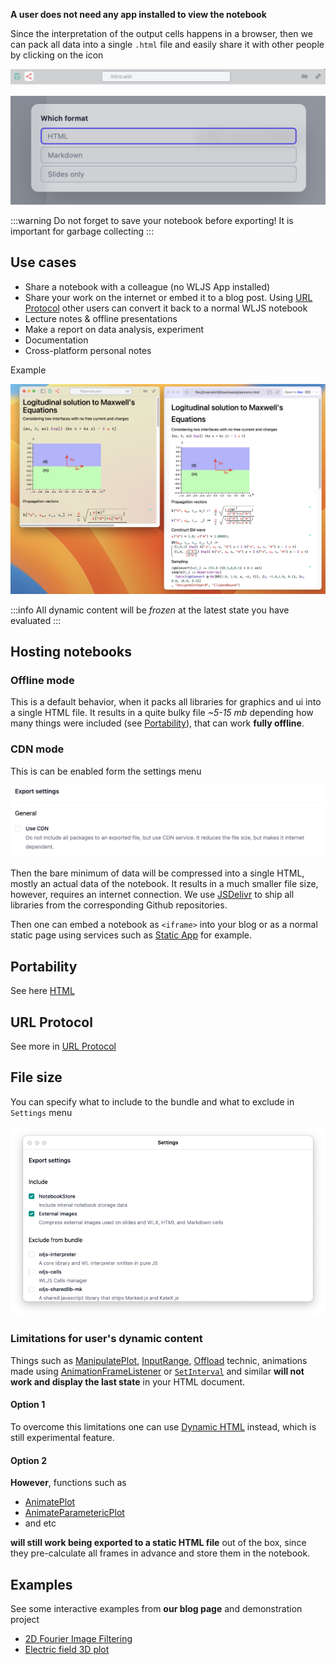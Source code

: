 __A user does not need any app installed to view the notebook__

Since the interpretation of the output cells happens in a browser, then we can pack all data into a single `.html` file and easily share it with other people by clicking on the icon

![](../../imgs/Screenshot%202024-03-13%20at%2019.37.13.png)

![](./../../Screenshot%202024-07-08%20at%2021.57.00.png)

:::warning
Do not forget to save your notebook before exporting! It is important for garbage collecting
:::

## Use cases
- Share a notebook with a colleague (no WLJS App installed)
- Share your work on the internet or embed it to a blog post. Using [URL Protocol](frontend/Importing/URL%20Protocol.md) other users can convert it back to a normal WLJS notebook
- Lecture notes & offline presentations
- Make a report on data analysis, experiment
- Documentation 
- Cross-platform personal notes

Example

![](./../../Screenshot%202024-07-07%20at%2016.29.33.png)

:::info
All dynamic content will be *frozen* at the latest state you have evaluated
:::

## Hosting notebooks
### Offline mode
This is a default behavior, when it packs all libraries for graphics and ui into a single HTML file. It results in a quite bulky file *~5-15 mb* depending how many things were included (see [Portability](#Portability)), that can work **fully offline**.

### CDN mode
This is can be enabled form the settings menu

![](./../../Screenshot%202024-07-28%20at%2019.11.13.png)

Then the bare minimum of data will be compressed into a single HTML, mostly an actual data of the notebook. It results in a much smaller file size, however, requires an internet connection. We use [JSDelivr](https://www.jsdelivr.com/) to ship all libraries from the corresponding Github repositories. 

Then one can embed a notebook as `<iframe>` into your blog or as a normal static page using services such as [Static App](https://static.app/) for example.

## Portability 
See here [HTML](frontend/Importing/HTML.md)

## URL Protocol
See more in [URL Protocol](frontend/Importing/URL%20Protocol.md)


## File size
You can specify what to include to the bundle and what to exclude in `Settings` menu

![](./../../Pasted%20image%2020240510101914.png)
### Limitations for user's dynamic content
Things such as [ManipulatePlot](frontend/Reference/Plotting%20Functions/ManipulatePlot.md), [InputRange](frontend/Reference/GUI/InputRange.md), [Offload](frontend/Reference/Interpreter/Offload.md) technic, animations made using [AnimationFrameListener](frontend/Reference/Graphics/AnimationFrameListener.md) or [`SetInterval`](frontend/Reference/Misc/Async.md#`SetInterval`) and similar __will not work and display the last state__ in your HTML document.

#### Option 1
To overcome this limitations one can use [Dynamic HTML](frontend/Exporting/Dynamic%20HTML.md) instead, which is still experimental feature.

#### Option 2
__However__, functions such as 
- [AnimatePlot](frontend/Reference/Plotting%20Functions/AnimatePlot.md)
- [AnimateParametericPlot](frontend/Reference/Plotting%20Functions/AnimateParametericPlot.md)
- and etc

__will still work being exported to a static HTML file__ out of the box, since they pre-calculate all frames in advance and store them in the notebook.


## Examples
See some interactive examples from __our blog page__ and demonstration project
- [2D Fourier Image Filtering](https://jerryi.github.io/wljs-docs/wljs-demo/intro-2df)
- [Electric field 3D plot](https://jerryi.github.io/wljs-demo/pointcharge3D.html)